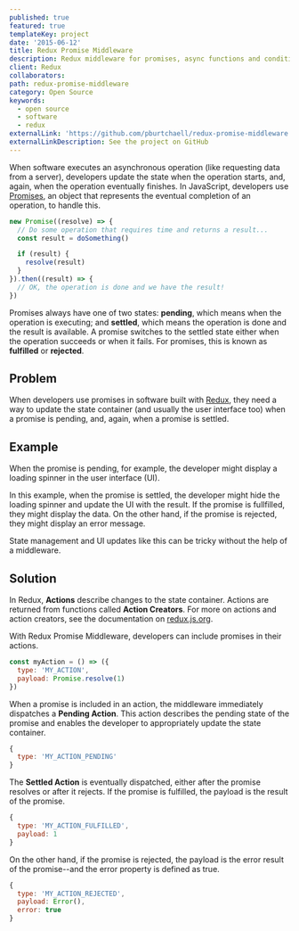 ```yaml
---
published: true
featured: true
templateKey: project
date: '2015-06-12'
title: Redux Promise Middleware
description: Redux middleware for promises, async functions and conditional optimistic updates.
client: Redux
collaborators:
path: redux-promise-middleware
category: Open Source
keywords:
  - open source
  - software
  - redux
externalLink: 'https://github.com/pburtchaell/redux-promise-middleware'
externalLinkDescription: See the project on GitHub
---
```

When software executes an asynchronous operation (like requesting data from a server), developers update the state when the operation starts, and, again, when the operation eventually finishes. In JavaScript, developers use [Promises](https://developer.mozilla.org/en-US/docs/Web/JavaScript/Reference/Global_Objects/Promise), an object that represents the eventual completion of an operation, to handle this.

```js
new Promise((resolve) => {
  // Do some operation that requires time and returns a result...
  const result = doSomething()

  if (result) {
    resolve(result)
  }
}).then((result) => {
  // OK, the operation is done and we have the result!
})
```

Promises always have one of two states: **pending**, which means when the operation is executing; and **settled**, which means the operation is done and the result is available. A promise switches to the settled state either when the operation  succeeds or when it fails. For promises, this is known as **fulfilled** or **rejected**.

## Problem

When developers use promises in software built with [Redux](http://redux.js.org/), they need a way to update the state container (and usually the user interface too) when a promise is pending, and, again, when a promise is settled.

## Example

When the promise is pending, for example, the developer might display a loading spinner in the user interface (UI).

In this example, when the promise is settled, the developer might hide the loading spinner and update the UI with the result. If the promise is fullfilled, they might display the data. On the other hand, if the promise is rejected, they might display an error message.

State management and UI updates like this can be tricky without the help of a middleware.

## Solution

In Redux, **Actions** describe changes to the state container. Actions are returned from functions called **Action Creators**. For more on actions and action creators, see the documentation on [redux.js.org](https://redux.js.org/).

With Redux Promise Middleware, developers can include promises in their actions.

```js
const myAction = () => ({
  type: 'MY_ACTION',
  payload: Promise.resolve(1)
})
```

When a promise is included in an action, the middleware immediately dispatches a **Pending Action**. This action describes the pending state of the promise and enables the developer to appropriately update the state container.

```js
{
  type: 'MY_ACTION_PENDING'
}
```

The **Settled Action** is eventually dispatched, either after the promise resolves or after it rejects. If the promise is fulfilled, the payload is the result of the promise.

```js
{
  type: 'MY_ACTION_FULFILLED',
  payload: 1
}
```

On the other hand, if the promise is rejected, the payload is the error result of the promise--and the error property is defined as true.


```js
{
  type: 'MY_ACTION_REJECTED',
  payload: Error(),
  error: true
}
```
